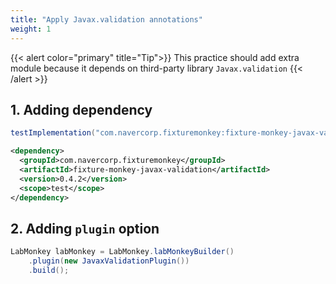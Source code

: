 ```yaml
---
title: "Apply Javax.validation annotations"
weight: 1
---
```

{{< alert color="primary" title="Tip">}}
This practice should add extra module because it depends on third-party library `Javax.validation`
{{< /alert >}}

## 1. Adding dependency
```groovy
testImplementation("com.navercorp.fixturemonkey:fixture-monkey-javax-validation:0.4.2")
```

```xml
<dependency>
  <groupId>com.navercorp.fixturemonkey</groupId>
  <artifactId>fixture-monkey-javax-validation</artifactId>
  <version>0.4.2</version>
  <scope>test</scope>
</dependency>
```

## 2. Adding `plugin` option

```java
LabMonkey labMonkey = LabMonkey.labMonkeyBuilder()
    .plugin(new JavaxValidationPlugin())
    .build();
```
